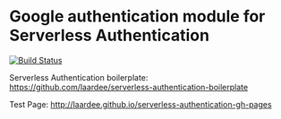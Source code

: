 # Google authentication module for Serverless Authentication

[![Build Status](https://travis-ci.org/laardee/serverless-authentication-google.svg?branch=master)](https://travis-ci.org/laardee/serverless-authentication-google)

Serverless Authentication boilerplate: https://github.com/laardee/serverless-authentication-boilerplate

Test Page: http://laardee.github.io/serverless-authentication-gh-pages